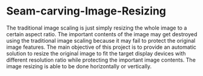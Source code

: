 # Seam-carving-Image-Resizing
The traditional image scaling is just simply resizing the whole image to a certain aspect ratio. The important contents of the image may get destroyed using the traditional image scaling because it may fail to protect the original image features. The main objective of this project is to provide an automatic solution to resize the original image to fit the target display devices with different resolution ratio while protecting the important image contents. The image resizing is able to be done horizontally or vertically. 
